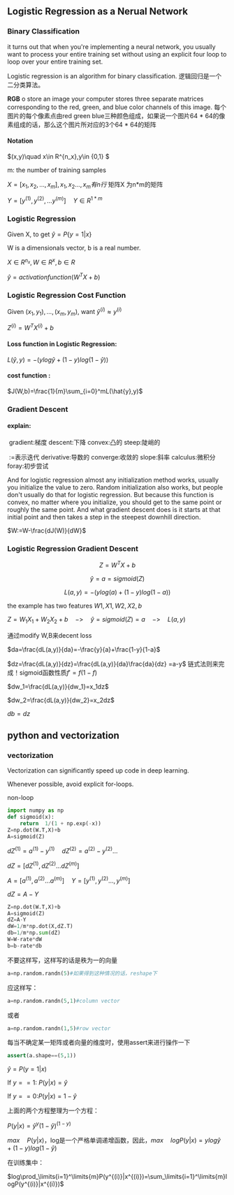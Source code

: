 ## Logistic Regression as a Nerual Network

### Binary Classification

it turns out that when you're implementing a neural network, you usually want to process your entire training set without using an explicit four loop to loop over your entire training set.

Logistic regression is an algorithm for binary classification. 逻辑回归是一个二分类算法。

__RGB__   o store an image your computer stores three separate matrices corresponding to the red, green, and blue color channels of this image.        每个图片的每个像素点由red green blue三种颜色组成，如果说一个图片64 * 64的像素组成的话，那么这个图片所对应的3个64 * 64的矩阵

#### Notation

$(x,y)\quad x\in R^{n_x},y\in \{0,1\} $

m: the number of training samples

$X = [x_1,x_2,...,x_m],x_1,x_2...,x_m有n行$      矩阵X 为n*m的矩阵

$Y=[y^{(1)},y^{(2)},...y^{(m)}]\quad Y\in R^{1 * m}$

### Logistic Regression

Given X, to get $\hat{y}=P\{y=1|x\}$

W is a dimensionals vector, b is a real number.

$X\in R^{n_x},W\in R^x,b\in R$ 

$\hat{y}=activation function(W^TX+b)$

### Logistic Regression Cost Function

Given ${(x_1,y_1),...,(x_m,y_m)}$, want $\hat{y}^{(i)}\approx y^{(i)}$

$Z^{(i)}=W^TX^{(i)}+b$

#### Loss function in Logistic Regression:

$L(\hat{y},y)=-(ylog\hat{y}+(1-y)log(1-\hat{y}))$

#### cost function :

$J(W,b)=\frac{1}{m}\sum_{i=0}^mL(\hat{y},y)$



### Gradient Descent

#### explain: 

​	gradient:梯度   descent:下降  convex:凸的 steep:陡峭的

​	:=表示迭代 derivative:导数的 converge:收敛的 slope:斜率 calculus:微积分 foray:初步尝试

 

And for logistic regression almost any initialization method works, usually you initialize the value to zero. Random initialization also works, but people don't usually do that for logistic regression. But because this function is convex, no matter where you initialize, you should get to the same point or roughly the same point. And what gradient descent does is it starts at that initial point and then takes a step in the steepest downhill direction.

$W:=W-\frac{dJ(W)}{dW}$



### Logistic Regression Gradient Descent

$$
Z=W^TX+b
$$


$$
\hat{y}=a=sigmoid(Z)
$$

$$
L(a,y)=-(ylog(a)+(1-y)log(1-a))
$$

the example has two features $W1,X1,W2,X2,b$

$Z=W_1X_1+W_2X_2+b\quad->\quad\hat{y} = sigmoid(Z)=a\quad -> \quad L(a,y) \quad$

通过modify W,B来decent loss

$da=\frac{dL(a,y)}{da}=-\frac{y}{a}+\frac{1-y}{1-a}$

$dz=\frac{dL(a,y)}{dz}=\frac{dL(a,y)}{da}\frac{da}{dz} =a-y$     链式法则来完成！sigmoid函数性质$f'=f(1-f)$

$dw_1=\frac{dL(a,y)}{dw_1}=x_1dz$

$dw_2=\frac{dL(a,y)}{dw_2}=x_2dz$

$db=dz$



## python and vectorization

### vectorization

Vectorization can significantly speed up code in deep learning.

Whenever possible, avoid explicit for-loops.

 non-loop

```python
import numpy as np
def sigmoid(x):
	return  1/(1 + np.exp(-x)) 
Z=np.dot(W.T,X)+b
A=sigmoid(Z)
```



$dZ^{(1)}=a^{(1)}-y^{(1)}\quad dZ^{(2)}=a^{(2)}-y^{(2)}...$

$dZ=[dZ^{(1)},dZ^{(2)}...dZ^{(m)}]$

$A=[a^{(1)},a^{(2)}...a^{(m)}]\quad Y=[y^{(1)},y^{(2)}...,y^{(m)}]$

$dZ=A-Y$

```python
Z=np.dot(W.T,X)+b
A=sigmoid(Z)
dZ=A-Y
dW=1/m*np.dot(X,dZ.T)
db=1/m*np.sum(dZ)
W=W-rate*dW
b=b-rate*db
```



不要这样写，这样写的话是秩为一的向量

```python
a=np.random.randn(5)#如果得到这种情况的话，reshape下
```

应这样写：

```python
a=np.random.randn(5,1)#column vector
```

或者

```python
a=np.random.randn(1,5)#row vector
```

每当不确定某一矩阵或者向量的维度时，使用assert来进行操作一下

```python
assert(a.shape==(5,1))
```

$\hat{y}=P(y=1|x)$

If $y==1$: $P(y|x)=\hat{y}$

If $y==0$:$P(y|x)=1-\hat{y}$

上面的两个方程整理为一个方程：

$P(y|x)=\hat{y}^y(1-\hat{y})^{(1-y)}$

$max\quad P(y|x)$，log是一个严格单调递增函数，因此，$max\quad logP(y|x)=ylog\hat{y}+(1-y)log(1-\hat{y})$

在训练集中：

$log\prod_\limits{i=1}^\limits{m}P(y^{(i)}|x^{(i)})=\sum_\limits{i=1}^\limits{m}logP(y^{(i)}|x^{(i)})$





